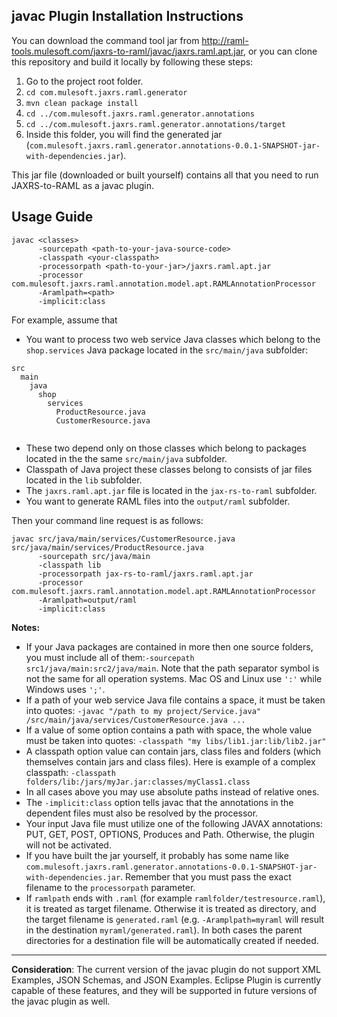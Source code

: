 ## javac Plugin Installation Instructions

You can download the command tool jar from http://raml-tools.mulesoft.com/jaxrs-to-raml/javac/jaxrs.raml.apt.jar, or you can clone this repository and
build it locally by following these steps:

1. Go to the project root folder.
2. `cd com.mulesoft.jaxrs.raml.generator`
3. `mvn clean package install`
4. `cd ../com.mulesoft.jaxrs.raml.generator.annotations`
5. `cd ../com.mulesoft.jaxrs.raml.generator.annotations/target`
6. Inside this folder, you will find the generated jar (`com.mulesoft.jaxrs.raml.generator.annotations-0.0.1-SNAPSHOT-jar-with-dependencies.jar`).


This jar file (downloaded or built yourself) contains all that you need to run JAXRS-to-RAML as a javac plugin.


## Usage Guide

```
javac <classes>
      -sourcepath <path-to-your-java-source-code>
      -classpath <your-classpath>
      -processorpath <path-to-your-jar>/jaxrs.raml.apt.jar
      -processor com.mulesoft.jaxrs.raml.annotation.model.apt.RAMLAnnotationProcessor
      -Aramlpath=<path>
      -implicit:class
```

For example, assume that

* You want to process two web service Java classes which belong to the ```shop.services``` Java package located in the ```src/main/java``` subfolder:
```
src
  main
    java
      shop
        services
          ProductResource.java
          CustomerResource.java
      
```
* These two depend only on those classes which belong to packages located in the the same ```src/main/java``` subfolder.
* Classpath of Java project these classes belong to consists of jar files located in the ```lib``` subfolder.
* The ```jaxrs.raml.apt.jar``` file is located in the ```jax-rs-to-raml``` subfolder.
* You want to generate RAML files into the ```output/raml``` subfolder.

Then your command line request is as follows:

```
javac src/java/main/services/CustomerResource.java src/java/main/services/ProductResource.java
      -sourcepath src/java/main
      -classpath lib
      -processorpath jax-rs-to-raml/jaxrs.raml.apt.jar
      -processor com.mulesoft.jaxrs.raml.annotation.model.apt.RAMLAnnotationProcessor
      -Aramlpath=output/raml
      -implicit:class
```

**Notes:**
- If your Java packages are contained in more then one source folders, you must include all of them:```-sourcepath src1/java/main:src2/java/main```. Note that the path separator symbol is not the same for all operation systems. Mac OS and Linux use ```':'``` while Windows uses ```';'```.
- If a path of your web service Java file contains a space, it must be taken into quotes: ```-javac "/path to my project/Service.java" /src/main/java/services/CustomerResource.java ...```
- If a value of some option contains a path with space, the whole value must be taken into quotes: ```-classpath "my libs/lib1.jar:lib/lib2.jar"```
- A classpath option value can contain jars, class files and folders (which themselves contain jars and class files). Here is example of a complex classpath: ```-classpath folders/lib:/jars/myJar.jar:classes/myClass1.class```
- In all cases above you may use absolute paths instead of relative ones.
- The ```-implicit:class``` option tells javac that the annotations in the dependent files must also be resolved by the processor.
- Your input Java file must utilize one of the following JAVAX annotations: PUT, GET, POST, OPTIONS, Produces and Path. Otherwise, the plugin will not be activated.
- If you have built the jar yourself, it probably has some name like `com.mulesoft.jaxrs.raml.generator.annotations-0.0.1-SNAPSHOT-jar-with-dependencies.jar`.
Remember that you must pass the exact filename to the `processorpath` parameter.
- If `ramlpath` ends with `.raml` (for example `ramlfolder/testresource.raml`), it is treated as target filename.
Otherwise it is treated as directory, and the target filename is `generated.raml` (e.g. `-Aramplpath=myraml` will result in the destination `myraml/generated.raml`). In both cases the parent directories for a destination file will be automatically created if needed.

___

**Consideration**: The current version of the javac plugin do not support XML Examples, JSON Schemas, and JSON Examples.
Eclipse Plugin is currently capable of these features, and they will be supported in future versions of the javac plugin as well.
